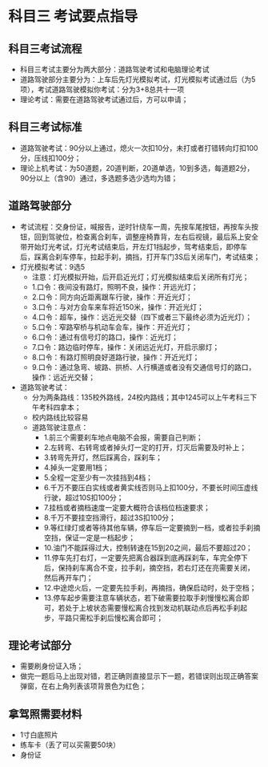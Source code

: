 # 科目三 考试要点指导

## 科目三考试流程

- 科目三考试主要分为两大部分：道路驾驶考试和电脑理论考试
- 道路驾驶部分主要分为：上车后先灯光模拟考试，灯光模拟考试通过后（为5项），考试道路驾驶模拟你考试：分为3+8总共十一项
- 理论考试：需要在道路驾驶考试通过后，方可以申请；

## 科目三考试标准

- 道路驾驶考试：90分以上通过，熄火一次扣10分，未打或者打错转向灯扣100分，压线扣100分；
- 理论上机考试：为50道题，20道判断，20道单选，10到多选，每道题2分，90分以上（含90）通过，多选题多选少选均为错；

## 道路驾驶部分

- 考试流程：交身份证，喊报告，逆时针绕车一周，先按车尾按钮，再按车头按钮，回到驾驶位，检查离合刹车，调整座椅靠背，左右后视镜，最后系上安全带开始灯光考试，灯光考试结束后，开左灯1挡起步，驾考结束后，即停车后，踩离合刹车停车，拉起手刹，摘挡，打开车门3S后关闭车门，考试结束；
- 灯光模拟考试：9选5
  - 注意：灯光模拟开始，后开启近光灯；灯光模拟结束后关闭所有灯光；
  - 1.口令：夜间没有路灯，照明不良，操作：开远光灯；
  - 2.口令：同方向近距离跟车行驶，操作：开近光灯；
  - 3.口令：与对方会车来车将近150米，操作：开近光灯；
  - 4.口令：超车，操作：远近光交替（四下或者三下最终必须为近光灯）；
  - 5.口令：窄路窄桥与机动车会车，操作：开近光灯；
  - 6.口令：通过有信号灯的路口，操作：近光灯；
  - 7.口令：路边临时停车，操作：关闭远近光灯，开启示廓灯；
  - 8.口令：有路灯照明良好道路行驶，操作：开近光灯；
  - 9.口令：通过急弯、坡路、拱桥、人行横道或者没有交通信号灯的路口，操作：远近光交替；
- 道路驾驶考试：
  - 分为两条路线：135校外路线，24校内路线；其中1245可以上午考科三下午考科四拿本；
  - 校内路线比较容易
  - 道路驾驶注意点：
    - 1.前三个需要刹车地点电脑不会报，需要自己判断；
    - 2.左转弯、右转弯或者掉头灯一定的打开，灯灭后需要及时补上；
    - 3.转弯先开灯，然后踩离合，踩刹车；
    - 4.掉头一定要用1档；
    - 5.全程一定至少有一次挂挡到4档；
    - 6.千万不要压白实线或者黄实线否则马上扣100分，不要长时间压虚线行驶，超过10S扣100分；
    - 7.挂档或者摘档速度一定要大概符合该档位档速要求；
    - 8.千万不要挂空挡滑行，超过3S扣100分；
    - 9.等红绿灯或者等待其他车辆，停车后一定要摘到一档，或者拉手刹摘空挡，保证一定是一档起步；
    - 10.油门不能踩得过大，控制转速在15到20之间，最后不要超过20；
    - 11.停车先打右灯，一定要先把离合器踩到底再踩刹车，车完全停下后，保持刹车离合不变，拉手刹，摘空挡，若右灯还在亮需要关闭，然后再开车门；
    - 12.中途熄火后，一定要先拉手刹，再摘挡，确保启动时，处于空档；
    - 13.停车起步需要注意车辆状态，若下破需要拉取手刹慢慢松离合即可，若处于上坡状态需要慢松离合找到发动机联动点后再松手刹起步，平路只需松手刹后慢松离合即可；

## 理论考试部分

- 需要刷身份证入场；
- 做完一题后马上出现对错，若正确则直接显示下一题，若错误则出现正确答案弹窗，在右上角列表该项背景色为红色；

## 拿驾照需要材料

- 1寸白底照片
- 练车卡（丢了可以买需要50块）
- 身份证